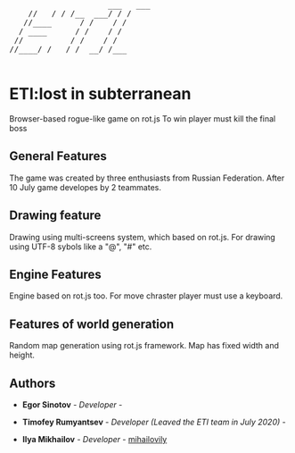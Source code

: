  <pre>              
                     ___   ___
    //   / / /__  ___/ / /    
   //____      / /    / /     
  / ____      / /    / /      
 //          / /    / /       
//____/ /   / /  __/ /___     

</pre>
# ETI:lost in subterranean

Browser-based rogue-like game on rot.js
To win player must kill the final boss

## General Features

The game was created by three enthusiasts from Russian Federation. After 10 July game developes by 2 teammates.

## Drawing feature

Drawing using multi-screens system, which based on rot.js. For drawing using UTF-8 sybols like a "@", "#" etc.

## Engine Features

Engine based on rot.js too. For move chraster player must use a keyboard.

## Features of world generation

Random map generation using rot.js framework. Map has fixed width and height.

## Authors

* **Egor Sinotov** - *Developer* - [ ]( )

* **Timofey Rumyantsev** - *Developer (Leaved the ETI team in July 2020)* - [ ]( )

* **Ilya Mikhailov** - *Developer* - [mihailovily](https://mihailovily.net.ru)
